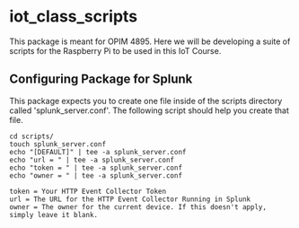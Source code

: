 # iot_class_scripts

This package is meant for OPIM 4895. Here we will be developing a suite of scripts for the Raspberry Pi to be used in this IoT Course. 


## Configuring Package for Splunk

This package expects you to create one file inside of the scripts directory called 'splunk_server.conf'. The following script should help you create that file. 

```
cd scripts/
touch splunk_server.conf
echo "[DEFAULT]" | tee -a splunk_server.conf
echo "url = " | tee -a splunk_server.conf
echo "token = " | tee -a splunk_server.conf
echo "owner = " | tee -a splunk_server.conf

token = Your HTTP Event Collector Token
url = The URL for the HTTP Event Collector Running in Splunk
owner = The owner for the current device. If this doesn't apply, simply leave it blank.

